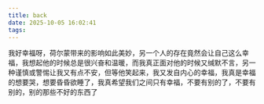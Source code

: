 ```yaml
---
title: back
date: 2025-10-05 16:02:41
tags:
---
```

我好幸福呀，荷尔蒙带来的影响如此美妙，另一个人的存在竟然会让自己这么幸福，我想起他的时候总是很兴奋和温暖，而我真正面对他的时候又缄默不言，另一种谨慎或警惕让我又有点不安，但等他笑起来，我又发自内心的幸福，我真是幸福的想要哭，想要昏昏欲睡了，我真希望我们之间只有幸福，不要有别的了，不要有别的，别的那些不好的东西了
